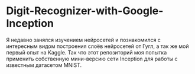 # Digit-Recognizer-with-Google-Inception
Я недавно занялся изучением нейросетей и познакомился с интересным видом построения слоёв нейросетей от Гугл, а так же мой первый опыт на Kaggle.
Так что этот репозиторий моя попытка применить собственную мини-версию сети Inception для работы с известным датасетом MNIST.
